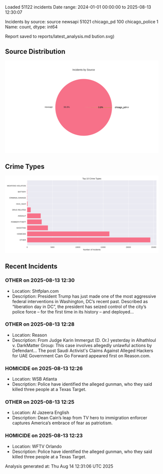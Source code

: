 
Loaded 51122 incidents
Date range: 2024-01-01 00:00:00 to 2025-08-13 12:30:07

Incidents by source:
source
newsapi           51021
chicago_pd          100
chicago_police        1
Name: count, dtype: int64

Report saved to reports/latest_analysis.md
bution.svg)

## Source Distribution
![Source Distribution](images/source_distribution.svg)

## Crime Types
![Crime Types](images/crime_types.svg)

## Recent Incidents

### OTHER on 2025-08-13 12:30
- Location: Shtfplan.com
- Description: President Trump has just made one of the most aggressive federal interventions in Washington, DC’s recent past. Described as “liberation day in DC”, the president has seized control of the city’s police force – for the first time in its history – and deployed…


### OTHER on 2025-08-13 12:28
- Location: Reason
- Description: From Judge Karin Immergut (D. Or.) yesterday in Alhathloul v. DarkMatter Group: This case involves allegedly unlawful actions by Defendant…
The post Saudi Activist's Claims Against Alleged Hackers for UAE Government Can Go Forward appeared first on Reason.com.


### HOMICIDE on 2025-08-13 12:26
- Location: WSB Atlanta
- Description: Police have identified the alleged gunman, who they said killed three people at a Texas Target.


### OTHER on 2025-08-13 12:25
- Location: Al Jazeera English
- Description: Dean Cain’s leap from TV hero to immigration enforcer captures America’s embrace of fear as patriotism.


### HOMICIDE on 2025-08-13 12:23
- Location: WFTV Orlando
- Description: Police have identified the alleged gunman, who they said killed three people at a Texas Target.

Analysis generated at: Thu Aug 14 12:31:06 UTC 2025
